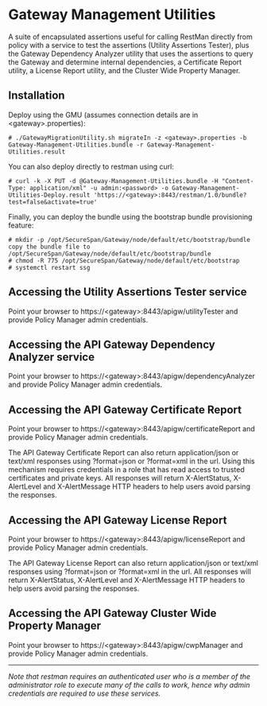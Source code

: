 # Gateway Management Utilities
A suite of encapsulated assertions useful for calling RestMan directly from policy with a service to test the assertions (Utility Assertions Tester), plus the Gateway Dependency Analyzer utility that uses the assertions to query the Gateway and determine internal dependencies, a Certificate Report utility, a License Report utility, and the Cluster Wide Property Manager.

## Installation
Deploy using the GMU (assumes connection details are in &lt;gateway&gt;.properties):

    # ./GatewayMigrationUtility.sh migrateIn -z <gateway>.properties -b Gateway-Management-Utilities.bundle -r Gateway-Management-Utilities.result

You can also deploy directly to restman using curl:

    # curl -k -X PUT -d @Gateway-Management-Utilities.bundle -H "Content-Type: application/xml" -u admin:<password> -o Gateway-Management-Utilities-Deploy.result 'https://<gateway>:8443/restman/1.0/bundle?test=false&activate=true'

Finally, you can deploy the bundle using the bootstrap bundle provisioning feature:

    # mkdir -p /opt/SecureSpan/Gateway/node/default/etc/bootstrap/bundle
    copy the bundle file to /opt/SecureSpan/Gateway/node/default/etc/bootstrap/bundle
    # chmod -R 775 /opt/SecureSpan/Gateway/node/default/etc/bootstrap
    # systemctl restart ssg

## Accessing the Utility Assertions Tester service
Point your browser to https://&lt;gateway&gt;:8443/apigw/utilityTester and provide Policy Manager admin credentials. 

## Accessing the API Gateway Dependency Analyzer service
Point your browser to https://&lt;gateway&gt;:8443/apigw/dependencyAnalyzer and provide Policy Manager admin credentials.

## Accessing the API Gateway Certificate Report
Point your browser to https://&lt;gateway&gt;:8443/apigw/certificateReport and provide Policy Manager admin credentials.

The API Gateway Certificate Report can also return application/json or text/xml responses using ?format=json or ?format=xml in the url. Using this mechanism requires credentials in a role that has read access to trusted certificates and private keys. All responses will return X-AlertStatus, X-AlertLevel and X-AlertMessage HTTP headers to help users avoid parsing the responses.

## Accessing the API Gateway License Report
Point your browser to https://&lt;gateway&gt;:8443/apigw/licenseReport and provide Policy Manager admin credentials.

The API Gateway License Report can also return application/json or text/xml responses using ?format=json or ?format=xml in the url. All responses will return X-AlertStatus, X-AlertLevel and X-AlertMessage HTTP headers to help users avoid parsing the responses.

## Accessing the API Gateway Cluster Wide Property Manager
Point your browser to https://&lt;gateway&gt;:8443/apigw/cwpManager and provide Policy Manager admin credentials.

---
*Note that restman requires an authenticated user who is a member of the administrator role to execute many of the calls to work, hence why admin credentials are required to use these services.*
